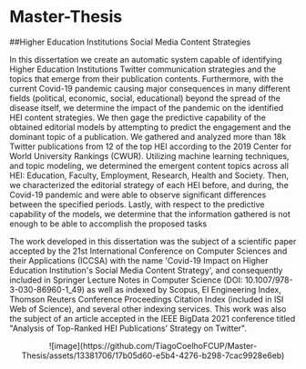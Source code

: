 # Master-Thesis
##Higher Education Institutions Social Media Content Strategies

In this dissertation we create an automatic
system capable of identifying Higher Education Institutions Twitter communication strategies
and the topics that emerge from their publication contents. Furthermore, with the current
Covid-19 pandemic causing major consequences in many different fields (political, economic,
social, educational) beyond the spread of the disease itself, we determine the impact of the
pandemic on the identified HEI content strategies. We then gage the predictive capability of the
obtained editorial models by attempting to predict the engagement and the dominant topic of a
publication. We gathered and analyzed more than 18k Twitter publications from 12 of the top
HEI according to the 2019 Center for World University Rankings (CWUR). Utilizing machine
learning techniques, and topic modeling, we determined the emergent content topics across all
HEI: Education, Faculty, Employment, Research, Health and Society. Then, we characterized
the editorial strategy of each HEI before, and during, the Covid-19 pandemic and were able to
observe significant differences between the specified periods. Lastly, with respect to the predictive
capability of the models, we determine that the information gathered is not enough to be able to
accomplish the proposed tasks

The work developed in this dissertation was the subject of a scientific paper accepted by the
21st International Conference on Computer Sciences and their Applications (ICCSA)
with the name 'Covid-19 Impact on Higher Education Institution's Social Media Content Strategy', and
consequently included in Springer Lecture Notes in Computer Science (DOI: 10.1007/978-
3-030-86960-1_49) as well as indexed by Scopus, EI Engineering Index, Thomson Reuters
Conference Proceedings Citation Index (included in ISI Web of Science), and several other
indexing services.
This work was also the subject of an article accepted in the IEEE BigData 2021 conference titled "Analysis of Top-Ranked HEI Publications’ Strategy
on Twitter".

<p align="center">
  ![image](https://github.com/TiagoCoelhoFCUP/Master-Thesis/assets/13381706/17b05d60-e5b4-4276-b298-7cac9928e6eb)
</p>



